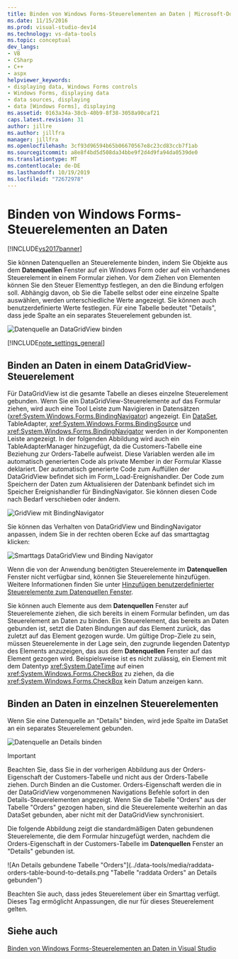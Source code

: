 ```yaml
---
title: Binden von Windows Forms-Steuerelementen an Daten | Microsoft-Dokumentation
ms.date: 11/15/2016
ms.prod: visual-studio-dev14
ms.technology: vs-data-tools
ms.topic: conceptual
dev_langs:
- VB
- CSharp
- C++
- aspx
helpviewer_keywords:
- displaying data, Windows Forms controls
- Windows Forms, displaying data
- data sources, displaying
- data [Windows Forms], displaying
ms.assetid: 0163a34a-38cb-40b9-8f38-3058a90caf21
caps.latest.revision: 31
author: jillre
ms.author: jillfra
manager: jillfra
ms.openlocfilehash: 3cf93d96594b65b06670567e8c23cd83ccb7f1ab
ms.sourcegitcommit: a8e8f4bd5d508da34bbe9f2d4d9fa94da0539de0
ms.translationtype: MT
ms.contentlocale: de-DE
ms.lasthandoff: 10/19/2019
ms.locfileid: "72672978"
---
```

# <a name="bind-windows-forms-controls-to-data"></a>Binden von Windows Forms-Steuerelementen an Daten
[!INCLUDE[vs2017banner](../includes/vs2017banner.md)]

Sie können Datenquellen an Steuerelemente binden, indem Sie Objekte aus dem **Datenquellen** Fenster auf ein Windows Form oder auf ein vorhandenes Steuerelement in einem Formular ziehen. Vor dem Ziehen von Elementen können Sie den Steuer Elementtyp festlegen, an den die Bindung erfolgen soll. Abhängig davon, ob Sie die Tabelle selbst oder eine einzelne Spalte auswählen, werden unterschiedliche Werte angezeigt.  Sie können auch benutzerdefinierte Werte festlegen. Für eine Tabelle bedeutet "Details", dass jede Spalte an ein separates Steuerelement gebunden ist.

 ![Datenquelle an DataGridView binden](../data-tools/media/raddata-bind-data-source-to-datagridview.png "raddata-Datenquelle an DataGridView binden")

 [!INCLUDE[note_settings_general](../includes/note-settings-general-md.md)]

## <a name="bind-to--data-in-a-datagridview-control"></a>Binden an Daten in einem DataGridView-Steuerelement
 Für DataGridView ist die gesamte Tabelle an dieses einzelne Steuerelement gebunden. Wenn Sie ein DataGridView-Steuerelemente auf das Formular ziehen, wird auch eine Tool Leiste zum Navigieren in Datensätzen (<xref:System.Windows.Forms.BindingNavigator>) angezeigt. Ein [DataSet](../data-tools/dataset-tools-in-visual-studio.md), TableAdapter, <xref:System.Windows.Forms.BindingSource> und <xref:System.Windows.Forms.BindingNavigator> werden in der Komponenten Leiste angezeigt. In der folgenden Abbildung wird auch ein TableAdapterManager hinzugefügt, da die Customers-Tabelle eine Beziehung zur Orders-Tabelle aufweist. Diese Variablen werden alle im automatisch generierten Code als private Member in der Formular Klasse deklariert. Der automatisch generierte Code zum Auffüllen der DataGridView befindet sich im Form_Load-Ereignishandler. Der Code zum Speichern der Daten zum Aktualisieren der Datenbank befindet sich im Speicher Ereignishandler für BindingNavigator. Sie können diesen Code nach Bedarf verschieben oder ändern.

 ![GridView mit BindingNavigator](../data-tools/media/raddata-gridview-with-bindingnavigator.png "raddata-GridView mit BindingNavigator")

 Sie können das Verhalten von DataGridView und BindingNavigator anpassen, indem Sie in der rechten oberen Ecke auf das smarttagtag klicken:

 ![Smarttags DataGridView und Binding Navigator](../data-tools/media/raddata-datagridview-and-binding-navigator-smart-tags.png "raddata DataGridView und Bindungs Navigator Smarttags")

 Wenn die von der Anwendung benötigten Steuerelemente im **Datenquellen** Fenster nicht verfügbar sind, können Sie Steuerelemente hinzufügen. Weitere Informationen finden Sie unter [Hinzufügen benutzerdefinierter Steuerelemente zum Datenquellen Fenster](../data-tools/add-custom-controls-to-the-data-sources-window.md).

 Sie können auch Elemente aus dem **Datenquellen** Fenster auf Steuerelemente ziehen, die sich bereits in einem Formular befinden, um das Steuerelement an Daten zu binden. Ein Steuerelement, das bereits an Daten gebunden ist, setzt die Daten Bindungen auf das Element zurück, das zuletzt auf das Element gezogen wurde. Um gültige Drop-Ziele zu sein, müssen Steuerelemente in der Lage sein, den zugrunde liegenden Datentyp des Elements anzuzeigen, das aus dem **Datenquellen** Fenster auf das Element gezogen wird. Beispielsweise ist es nicht zulässig, ein Element mit dem Datentyp <xref:System.DateTime> auf einen <xref:System.Windows.Forms.CheckBox> zu ziehen, da die <xref:System.Windows.Forms.CheckBox> kein Datum anzeigen kann.

## <a name="bind-to--data-in-individual-controls"></a>Binden an Daten in einzelnen Steuerelementen
 Wenn Sie eine Datenquelle an "Details" binden, wird jede Spalte im DataSet an ein separates Steuerelement gebunden.

 ![Datenquelle an Details binden](../data-tools/media/raddata-bind-data-source-to-details.png "Datenquelle für raddata an Details binden")

> [!IMPORTANT]
> Beachten Sie, dass Sie in der vorherigen Abbildung aus der Orders-Eigenschaft der Customers-Tabelle und nicht aus der Orders-Tabelle ziehen. Durch Binden an die Customer. Orders-Eigenschaft werden die in der DataGridView vorgenommenen Navigations Befehle sofort in den Details-Steuerelementen angezeigt. Wenn Sie die Tabelle "Orders" aus der Tabelle "Orders" gezogen haben, sind die Steuerelemente weiterhin an das DataSet gebunden, aber nicht mit der DataGridView synchronisiert.

 Die folgende Abbildung zeigt die standardmäßigen Daten gebundenen Steuerelemente, die dem Formular hinzugefügt werden, nachdem die Orders-Eigenschaft in der Customers-Tabelle im **Datenquellen** Fenster an "Details" gebunden ist.

 ![An Details gebundene Tabelle "Orders"](../data-tools/media/raddata-orders-table-bound-to-details.png "Tabelle "raddata Orders" an Details gebunden")

 Beachten Sie auch, dass jedes Steuerelement über ein Smarttag verfügt. Dieses Tag ermöglicht Anpassungen, die nur für dieses Steuerelement gelten.

## <a name="see-also"></a>Siehe auch
 [Binden von Windows Forms-Steuerelementen an Daten in Visual Studio](../data-tools/bind-windows-forms-controls-to-data-in-visual-studio.md)
